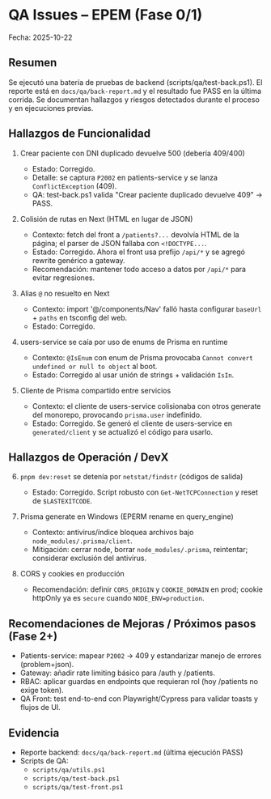 # QA Issues – EPEM (Fase 0/1)

Fecha: 2025-10-22

## Resumen
Se ejecutó una batería de pruebas de backend (scripts/qa/test-back.ps1). El reporte está en `docs/qa/back-report.md` y el resultado fue PASS en la última corrida. Se documentan hallazgos y riesgos detectados durante el proceso y en ejecuciones previas.

## Hallazgos de Funcionalidad

1. Crear paciente con DNI duplicado devuelve 500 (debería 409/400)
   - Estado: Corregido.
   - Detalle: se captura `P2002` en patients-service y se lanza `ConflictException` (409).
   - QA: test-back.ps1 valida "Crear paciente duplicado devuelve 409" → PASS.

2. Colisión de rutas en Next (HTML en lugar de JSON)
   - Contexto: fetch del front a `/patients?...` devolvía HTML de la página; el parser de JSON fallaba con `<!DOCTYPE...`.
   - Estado: Corregido. Ahora el front usa prefijo `/api/*` y se agregó rewrite genérico a gateway.
   - Recomendación: mantener todo acceso a datos por `/api/*` para evitar regresiones.

3. Alias `@` no resuelto en Next
   - Contexto: import '@/components/Nav' falló hasta configurar `baseUrl` + `paths` en tsconfig del web.
   - Estado: Corregido.

4. users-service se caía por uso de enums de Prisma en runtime
   - Contexto: `@IsEnum` con enum de Prisma provocaba `Cannot convert undefined or null to object` al boot.
   - Estado: Corregido al usar unión de strings + validación `IsIn`.

5. Cliente de Prisma compartido entre servicios
   - Contexto: el cliente de users-service colisionaba con otros generate del monorepo, provocando `prisma.user` indefinido.
   - Estado: Corregido. Se generó el cliente de users-service en `generated/client` y se actualizó el código para usarlo.

## Hallazgos de Operación / DevX

6. `pnpm dev:reset` se detenía por `netstat/findstr` (códigos de salida)
   - Estado: Corregido. Script robusto con `Get-NetTCPConnection` y reset de `$LASTEXITCODE`.

7. Prisma generate en Windows (EPERM rename en query_engine)
   - Contexto: antivirus/índice bloquea archivos bajo `node_modules/.prisma/client`.
   - Mitigación: cerrar node, borrar `node_modules/.prisma`, reintentar; considerar exclusión del antivirus.

8. CORS y cookies en producción
   - Recomendación: definir `CORS_ORIGIN` y `COOKIE_DOMAIN` en prod; cookie httpOnly ya es `secure` cuando `NODE_ENV=production`.

## Recomendaciones de Mejoras / Próximos pasos (Fase 2+)

- Patients-service: mapear `P2002` → 409 y estandarizar manejo de errores (problem+json).
- Gateway: añadir rate limiting básico para /auth y /patients.
- RBAC: aplicar guardas en endpoints que requieran rol (hoy /patients no exige token).
- QA Front: test end-to-end con Playwright/Cypress para validar toasts y flujos de UI.

## Evidencia
- Reporte backend: `docs/qa/back-report.md` (última ejecución PASS)
- Scripts de QA:
  - `scripts/qa/utils.ps1`
  - `scripts/qa/test-back.ps1`
  - `scripts/qa/test-front.ps1`
